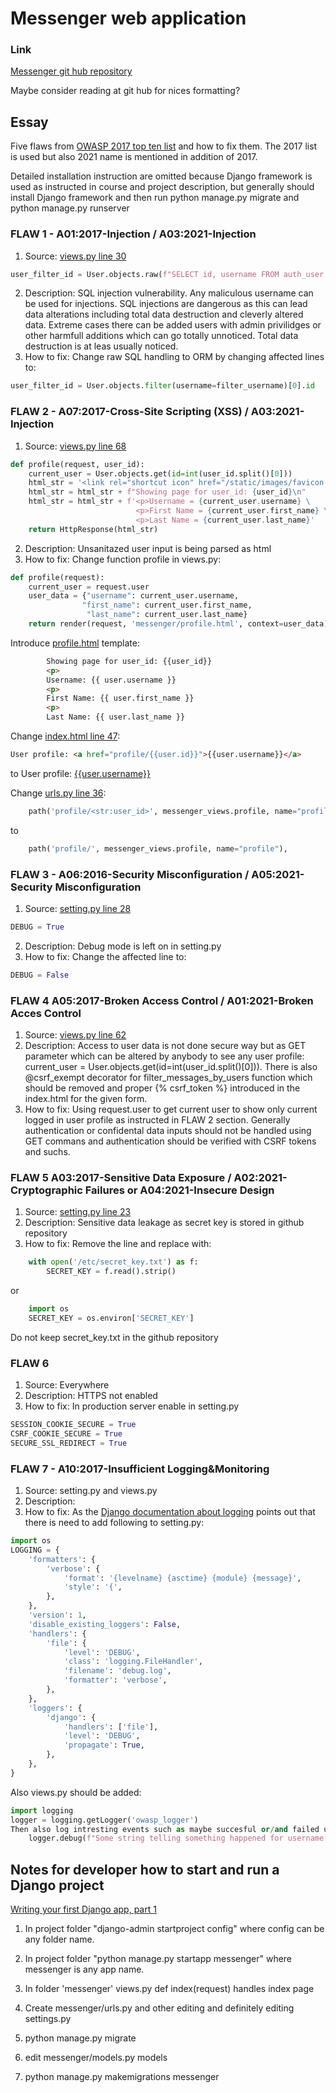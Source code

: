 # Messenger web application

### Link
[Messenger git hub repository](https://github.com/ivaeisaenen/CyberSecurityBaseProjectI.git)

Maybe consider reading at git hub for nices formatting?

## Essay

Five flaws from [OWASP 2017 top ten list](https://owasp.org/www-project-top-ten/) and how to fix them. The 2017 list is used but also 2021 name is mentioned in addition of 2017.

Detailed installation instruction are omitted because Django framework is used as instructed in course and project description, but generally should install Django framework and then run python manage.py migrate and python manage.py runserver

### FLAW 1 - A01:2017-Injection / A03:2021-Injection
1. Source: [views.py line 30](https://github.com/ivaeisaenen/CyberSecurityBaseProjectI/blob/c666851fafbe2b2c5d6c83741c580d01a0168212/messenger/views.py#L30)
```python
user_filter_id = User.objects.raw(f"SELECT id, username FROM auth_user WHERE username='{str(filter_username)}' ORDER BY id")[0].id
```
2. Description: SQL injection vulnerability. Any maliculous username can be used for injections. SQL injections are dangerous as this can lead data alterations including total data destruction and cleverly altered data. Extreme cases there can be added users with admin privilidges or other harmfull additions which can go totally unnoticed. Total data destruction is at leas usually noticed.
3. How to fix: Change raw SQL handling to ORM by changing affected lines to:
```python
user_filter_id = User.objects.filter(username=filter_username)[0].id
```
### FLAW 2 - A07:2017-Cross-Site Scripting (XSS) / A03:2021-Injection
1. Source: [views.py line 68](https://github.com/ivaeisaenen/CyberSecurityBaseProjectI/blob/c666851fafbe2b2c5d6c83741c580d01a0168212/messenger/views.py#L68)
```python
def profile(request, user_id):
    current_user = User.objects.get(id=int(user_id.split()[0]))
    html_str = '<link rel="shortcut icon" href="/static/images/favicon.png"/>\n'
    html_str = html_str + f"Showing page for user_id: {user_id}\n"
    html_str = html_str + f'<p>Username = {current_user.username} \
                            <p>First Name = {current_user.first_name} \
                            <p>Last Name = {current_user.last_name}'
    return HttpResponse(html_str)
```
2. Description: Unsanitazed user input is being parsed as html
3. How to fix: Change function profile in views.py:
```python
def profile(request):
    current_user = request.user
    user_data = {"username": current_user.username,
                "first_name": current_user.first_name,
                 "last_name": current_user.last_name}
    return render(request, 'messenger/profile.html', context=user_data)
```
Introduce [profile.html]() template:
```html
        Showing page for user_id: {{user_id}}
        <p>
        Username: {{ user.username }}
        <p>
        First Name: {{ user.first_name }}
        <p>
        Last Name: {{ user.last_name }}
```
Change [index.html line 47]():
```html
User profile: <a href="profile/{{user.id}}">{{user.username}}</a>
```
to
User profile: <a href="profile">{{user.username}}</a>

Change [urls.py line 36]():
```python
    path('profile/<str:user_id>', messenger_views.profile, name="profile"),
```
to
```python
    path('profile/', messenger_views.profile, name="profile"),
```

### FLAW 3 - A06:2016-Security Misconfiguration / A05:2021-Security Misconfiguration
1. Source: [setting.py line 28](https://github.com/ivaeisaenen/CyberSecurityBaseProjectI/blob/c666851fafbe2b2c5d6c83741c580d01a0168212/cyber3/settings.py#L28)
```python
DEBUG = True
```
2. Description: Debug mode is left on in setting.py
3. How to fix: Change the affected line to:
```python
DEBUG = False
```

### FLAW 4 A05:2017-Broken Access Control / A01:2021-Broken Acces Control
1. Source: [views.py line 62](https://github.com/ivaeisaenen/CyberSecurityBaseProjectI/blob/c666851fafbe2b2c5d6c83741c580d01a0168212/messenger/views.py#L62)
2. Description: Access to user data is not done secure way but as GET parameter which can be altered by anybody to see any user profile: current_user = User.objects.get(id=int(user_id.split()[0])).
There is also @csrf_exempt decorator for filter_messages_by_users function which should be removed and proper {% csrf_token %} introduced in the index.html for the given form.
3. How to fix: Using request.user to get current user to show only current logged in user profile as instructed in FLAW 2 section. Generally authentication or confidental data inputs should not be handled using GET commans and authentication should be verified with CSRF tokens and suchs.

### FLAW 5 A03:2017-Sensitive Data Exposure / A02:2021-Cryptographic Failures or A04:2021-Insecure Design
1. Source: [setting.py line 23](https://github.com/ivaeisaenen/CyberSecurityBaseProjectI/blob/c666851fafbe2b2c5d6c83741c580d01a0168212/cyber3/settings.py#L23)
2. Description: Sensitive data leakage as secret key is stored in github repository
3. How to fix: Remove the line and replace with:
```python
    with open('/etc/secret_key.txt') as f:
        SECRET_KEY = f.read().strip()
```
or
```python
    import os
    SECRET_KEY = os.environ['SECRET_KEY']
```
Do not keep secret_key.txt in the github repository

### FLAW 6
1. Source: Everywhere
2. Description: HTTPS not enabled
3. How to fix: In production server enable in setting.py
```python
SESSION_COOKIE_SECURE = True
CSRF_COOKIE_SECURE = True
SECURE_SSL_REDIRECT = True
```

### FLAW 7 - A10:2017-Insufficient Logging&Monitoring
1. Source: setting.py and views.py
2. Description:
3. How to fix: As the [Django documentation about logging](https://docs.djangoproject.com/en/4.0/topics/logging/) points out that there is need to add following to setting.py:
```python
import os
LOGGING = {
    'formatters': {
        'verbose': {
            'format': '{levelname} {asctime} {module} {message}',
            'style': '{',
        },
    },
    'version': 1,
    'disable_existing_loggers': False,
    'handlers': {
        'file': {
            'level': 'DEBUG',
            'class': 'logging.FileHandler',
            'filename': 'debug.log',
            'formatter': 'verbose',
        },
    },
    'loggers': {
        'django': {
            'handlers': ['file'],
            'level': 'DEBUG',
            'propagate': True,
        },
    },
}
```

Also views.py should be added:
```python
import logging
logger = logging.getLogger('owasp_logger')
Then also log intresting events such as maybe succesful or/and failed user logins:
    logger.debug(f"Some string telling something happened for username: {user.username}")
```

## Notes for developer how to start and run a Django project

[Writing your first Django app, part 1](https://docs.djangoproject.com/en/3.1/intro/tutorial01/)

1. In project folder "django-admin startproject config" where config can be any folder name.

2. In project folder "python manage.py startapp messenger" where messenger is any app name.

3. In folder 'messenger' views.py def index(request) handles index page

4. Create messenger/urls.py and other editing and definitely editing settings.py

5. python manage.py migrate

6. edit messenger/models.py models

7. python manage.py makemigrations messenger